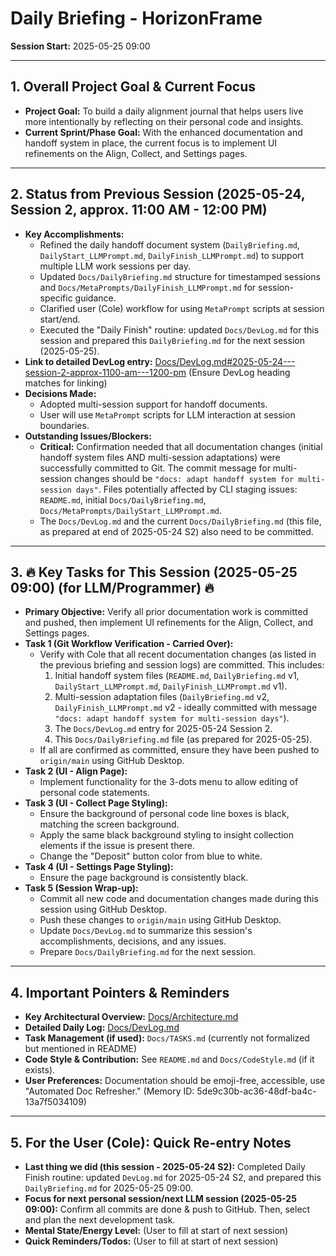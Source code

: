 # Daily Briefing - HorizonFrame

**Session Start:** 2025-05-25 09:00

---

## 1. Overall Project Goal & Current Focus

*   **Project Goal:** To build a daily alignment journal that helps users live more intentionally by reflecting on their personal code and insights.
*   **Current Sprint/Phase Goal:** With the enhanced documentation and handoff system in place, the current focus is to implement UI refinements on the Align, Collect, and Settings pages.

---

## 2. Status from Previous Session (2025-05-24, Session 2, approx. 11:00 AM - 12:00 PM)

*   **Key Accomplishments:**
    *   Refined the daily handoff document system (`DailyBriefing.md`, `DailyStart_LLMPrompt.md`, `DailyFinish_LLMPrompt.md`) to support multiple LLM work sessions per day.
    *   Updated `Docs/DailyBriefing.md` structure for timestamped sessions and `Docs/MetaPrompts/DailyFinish_LLMPrompt.md` for session-specific guidance.
    *   Clarified user (Cole) workflow for using `MetaPrompt` scripts at session start/end.
    *   Executed the "Daily Finish" routine: updated `Docs/DevLog.md` for this session and prepared this `DailyBriefing.md` for the next session (2025-05-25).
*   **Link to detailed DevLog entry:** [Docs/DevLog.md#2025-05-24---session-2-approx-1100-am---1200-pm](./DevLog.md#2025-05-24---session-2-approx-1100-am---1200-pm) (Ensure DevLog heading matches for linking)
*   **Decisions Made:**
    *   Adopted multi-session support for handoff documents.
    *   User will use `MetaPrompt` scripts for LLM interaction at session boundaries.
*   **Outstanding Issues/Blockers:**
    *   **Critical:** Confirmation needed that all documentation changes (initial handoff system files AND multi-session adaptations) were successfully committed to Git. The commit message for multi-session changes should be `"docs: adapt handoff system for multi-session days"`. Files potentially affected by CLI staging issues: `README.md`, initial `Docs/DailyBriefing.md`, `Docs/MetaPrompts/DailyStart_LLMPrompt.md`.
    *   The `Docs/DevLog.md` and the current `Docs/DailyBriefing.md` (this file, as prepared at end of 2025-05-24 S2) also need to be committed.

---

## 3. 🔥 Key Tasks for This Session (2025-05-25 09:00) (for LLM/Programmer) 🔥

*   **Primary Objective:** Verify all prior documentation work is committed and pushed, then implement UI refinements for the Align, Collect, and Settings pages.
*   **Task 1 (Git Workflow Verification - Carried Over):**
    *   Verify with Cole that all recent documentation changes (as listed in the previous briefing and session logs) are committed. This includes:
        1.  Initial handoff system files (`README.md`, `DailyBriefing.md` v1, `DailyStart_LLMPrompt.md`, `DailyFinish_LLMPrompt.md` v1).
        2.  Multi-session adaptation files (`DailyBriefing.md` v2, `DailyFinish_LLMPrompt.md` v2 - ideally committed with message `"docs: adapt handoff system for multi-session days"`).
        3.  The `Docs/DevLog.md` entry for 2025-05-24 Session 2.
        4.  This `Docs/DailyBriefing.md` file (as prepared for 2025-05-25).
    *   If all are confirmed as committed, ensure they have been pushed to `origin/main` using GitHub Desktop.
*   **Task 2 (UI - Align Page):**
    *   Implement functionality for the 3-dots menu to allow editing of personal code statements.
*   **Task 3 (UI - Collect Page Styling):**
    *   Ensure the background of personal code line boxes is black, matching the screen background.
    *   Apply the same black background styling to insight collection elements if the issue is present there.
    *   Change the "Deposit" button color from blue to white.
*   **Task 4 (UI - Settings Page Styling):**
    *   Ensure the page background is consistently black.
*   **Task 5 (Session Wrap-up):**
    *   Commit all new code and documentation changes made during this session using GitHub Desktop.
    *   Push these changes to `origin/main` using GitHub Desktop.
    *   Update `Docs/DevLog.md` to summarize this session's accomplishments, decisions, and any issues.
    *   Prepare `Docs/DailyBriefing.md` for the next session.

---

## 4. Important Pointers & Reminders

*   **Key Architectural Overview:** [Docs/Architecture.md](./Architecture.md)
*   **Detailed Daily Log:** [Docs/DevLog.md](./DevLog.md)
*   **Task Management (if used):** `Docs/TASKS.md` (currently not formalized but mentioned in README)
*   **Code Style & Contribution:** See `README.md` and `Docs/CodeStyle.md` (if it exists).
*   **User Preferences:** Documentation should be emoji-free, accessible, use "Automated Doc Refresher." (Memory ID: 5de9c30b-ac36-48df-ba4c-13a7f5034109)

---

## 5. For the User (Cole): Quick Re-entry Notes

*   **Last thing we did (this session - 2025-05-24 S2):** Completed Daily Finish routine: updated `DevLog.md` for 2025-05-24 S2, and prepared this `DailyBriefing.md` for 2025-05-25 09:00.
*   **Focus for next personal session/next LLM session (2025-05-25 09:00):** Confirm all commits are done & push to GitHub. Then, select and plan the next development task.
*   **Mental State/Energy Level:** (User to fill at start of next session)
*   **Quick Reminders/Todos:** (User to fill at start of next session)
